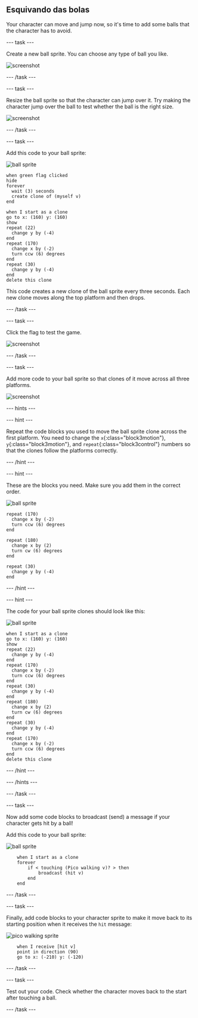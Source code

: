 ## Esquivando das bolas

Your character can move and jump now, so it's time to add some balls that the character has to avoid.

\--- task \---

Create a new ball sprite. You can choose any type of ball you like.

![screenshot](images/dodge-balls.png)

\--- /task \---

\--- task \---

Resize the ball sprite so that the character can jump over it. Try making the character jump over the ball to test whether the ball is the right size.

![screenshot](images/dodge-ball-resize.png)

\--- /task \---

\--- task \---

Add this code to your ball sprite:

![ball sprite](images/ball_sprite.png)

```blocks3
when green flag clicked
hide
forever 
  wait (3) seconds
  create clone of (myself v)
end
```

```blocks3
when I start as a clone
go to x: (160) y: (160)
show
repeat (22) 
  change y by (-4)
end
repeat (170) 
  change x by (-2)
  turn ccw (6) degrees
end
repeat (30) 
  change y by (-4)
end
delete this clone
```

This code creates a new clone of the ball sprite every three seconds. Each new clone moves along the top platform and then drops.

\--- /task \---

\--- task \---

Click the flag to test the game.

![screenshot](images/dodge-ball-test.png)

\--- /task \---

\--- task \---

Add more code to your ball sprite so that clones of it move across all three platforms.

![screenshot](images/dodge-ball-more-motion.png)

\--- hints \---

\--- hint \---

Repeat the code blocks you used to move the ball sprite clone across the first platform. You need to change the `x`{:class="block3motion"}, `y`{:class="block3motion"}, and `repeat`{:class="block3control"} numbers so that the clones follow the platforms correctly.

\--- /hint \---

\--- hint \---

These are the blocks you need. Make sure you add them in the correct order.

![ball sprite](images/ball_sprite.png)

```blocks3
repeat (170) 
  change x by (-2)
  turn ccw (6) degrees
end

repeat (180) 
  change x by (2)
  turn cw (6) degrees
end

repeat (30) 
  change y by (-4)
end
```

\--- /hint \---

\--- hint \---

The code for your ball sprite clones should look like this:

![ball sprite](images/ball_sprite.png)

```blocks3
when I start as a clone
go to x: (160) y: (160)
show
repeat (22) 
  change y by (-4)
end
repeat (170) 
  change x by (-2)
  turn ccw (6) degrees
end
repeat (30) 
  change y by (-4)
end
repeat (180) 
  change x by (2)
  turn cw (6) degrees
end
repeat (30) 
  change y by (-4)
end
repeat (170) 
  change x by (-2)
  turn ccw (6) degrees
end
delete this clone
```

\--- /hint \---

\--- /hints \---

\--- /task \---

\--- task \---

Now add some code blocks to broadcast (send) a message if your character gets hit by a ball!

Add this code to your ball sprite:

![ball sprite](images/ball_sprite.png)

```blocks3
    when I start as a clone
    forever
        if < touching (Pico walking v)? > then
            broadcast (hit v)
        end
    end
```

\--- /task \---

\--- task \---

Finally, add code blocks to your character sprite to make it move back to its starting position when it receives the `hit` message:

![pico walking sprite](images/pico_walking_sprite.png)

```blocks3
    when I receive [hit v]
    point in direction (90)
    go to x: (-210) y: (-120)
```

\--- /task \---

\--- task \---

Test out your code. Check whether the character moves back to the start after touching a ball.

\--- /task \---